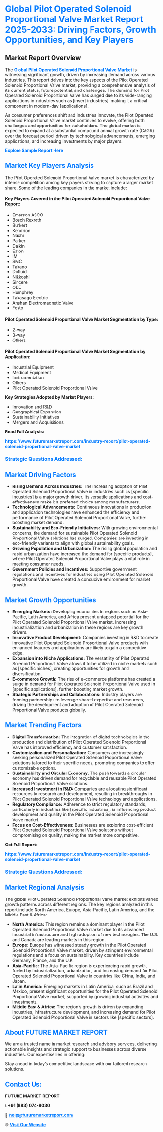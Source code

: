 <h1 style="color: #007BFF;">Global Pilot Operated Solenoid Proportional Valve Market Report 2025-2033: Driving Factors, Growth Opportunities, and Key Players</h1>

<section id="overview">
<h2>Market Report Overview</h2>
<p>The <a href="https://www.futuremarketreport.com/industry-report/pilot-operated-solenoid-proportional-valve-market" style="color: #007BFF; text-decoration: none;"><strong>Global Pilot Operated Solenoid Proportional Valve Market</strong></a> is witnessing significant growth, driven by increasing demand across various industries. This report delves into the key aspects of the Pilot Operated Solenoid Proportional Valve market, providing a comprehensive analysis of its current status, future potential, and challenges. The demand for Pilot Operated Solenoid Proportional Valve has surged due to its wide-ranging applications in industries such as [insert industries], making it a critical component in modern-day [applications].</p>
<p>As consumer preferences shift and industries innovate, the Pilot Operated Solenoid Proportional Valve market continues to evolve, offering both challenges and opportunities for stakeholders. The global market is expected to expand at a substantial compound annual growth rate (CAGR) over the forecast period, driven by technological advancements, emerging applications, and increasing investments by major players.</p>
</section>

<section id="overview">
<p><a href="https://www.futuremarketreport.com/request-sample/reportId=127887" style="color: #007BFF; text-decoration: none;"><strong>Explore Sample Report Here</strong></a></p>
</section>

<section id="key-players">
<h2 style="color: #007BFF;">Market Key Players Analysis</h2>
<p>The Pilot Operated Solenoid Proportional Valve market is characterized by intense competition among key players striving to capture a larger market share. Some of the leading companies in the market include:</p>
<h4>Key Players Covered in the Pilot Operated Solenoid Proportional Valve Report:</h4>
<ul><li>Emerson ASCO</li><li>Bosch Rexroth</li><li>Burkert</li><li>Kendrion</li><li>Nachi</li><li>Parker</li><li>Daikin</li><li>Eaton</li><li>IMI</li><li>SMC</li><li>Takano</li><li>Dofluid</li><li>Nikkoshi</li><li>Sincere</li><li>ODE</li><li>Humphrey</li><li>Takasago Electric</li><li>Anshan Electromagnetic Valve</li><li>Festo</li></ul>
<h4>Pilot Operated Solenoid Proportional Valve Market Segmentation by Type:</h4>
<ul><li>2-way</li><li>3-way</li><li>Others</li></ul>

<h4>Pilot Operated Solenoid Proportional Valve Market Segmentation by Application:</h4>
<ul><li>Industrial Equipment</li><li>Medical Equipment</li><li>Instrumentation</li><li>Others</li><li>Pilot Operated Solenoid Proportional Valve</li></ul>
<p><strong>Key Strategies Adopted by Market Players:</strong></p>
<ul>
<li>Innovation and R&D</li>
<li>Geographical Expansion</li>
<li>Sustainability Initiatives</li>
<li>Mergers and Acquisitions</li>
</ul>
</section>

<section>
<p><strong>Read Full Analysis: </strong></p><a href="https://www.futuremarketreport.com/industry-report/pilot-operated-solenoid-proportional-valve-market" style="color: #007BFF; text-decoration: none;"><strong>https://www.futuremarketreport.com/industry-report/pilot-operated-solenoid-proportional-valve-market</strong></a>
<h3 style="color: #007BFF;">Strategic Questions Addressed:</h3>
</section>

<section id="driving-factors">
<h2 style="color: #007BFF;">Market Driving Factors</h2>
<ul>
<li><strong>Rising Demand Across Industries:</strong> The increasing adoption of Pilot Operated Solenoid Proportional Valve in industries such as [specific industries] is a major growth driver. Its versatile applications and cost-effectiveness make it a preferred choice among manufacturers.</li>
<li><strong>Technological Advancements:</strong> Continuous innovations in production and application technologies have enhanced the efficiency and performance of Pilot Operated Solenoid Proportional Valve, further boosting market demand.</li>
<li><strong>Sustainability and Eco-Friendly Initiatives:</strong> With growing environmental concerns, the demand for sustainable Pilot Operated Solenoid Proportional Valve solutions has surged. Companies are investing in eco-friendly variants to align with global sustainability goals.</li>
<li><strong>Growing Population and Urbanization:</strong> The rising global population and rapid urbanization have increased the demand for [specific products], where Pilot Operated Solenoid Proportional Valve plays a vital role in meeting consumer needs.</li>
<li><strong>Government Policies and Incentives:</strong> Supportive government regulations and incentives for industries using Pilot Operated Solenoid Proportional Valve have created a conducive environment for market growth.</li>
</ul>
</section>

<section id="growth-opportunities">
<h2 style="color: #007BFF;">Market Growth Opportunities</h2>
<ul>
<li><strong>Emerging Markets:</strong> Developing economies in regions such as Asia-Pacific, Latin America, and Africa present untapped potential for the Pilot Operated Solenoid Proportional Valve market. Increasing industrialization and urbanization in these regions are key growth drivers.</li>
<li><strong>Innovative Product Development:</strong> Companies investing in R&D to create innovative Pilot Operated Solenoid Proportional Valve products with enhanced features and applications are likely to gain a competitive edge.</li>
<li><strong>Expansion into Niche Applications:</strong> The versatility of Pilot Operated Solenoid Proportional Valve allows it to be utilized in niche markets such as [specific niches], creating opportunities for growth and diversification.</li>
<li><strong>E-commerce Growth:</strong> The rise of e-commerce platforms has created a surge in demand for Pilot Operated Solenoid Proportional Valve used in [specific applications], further boosting market growth.</li>
<li><strong>Strategic Partnerships and Collaborations:</strong> Industry players are forming partnerships to leverage shared expertise and resources, driving the development and adoption of Pilot Operated Solenoid Proportional Valve products globally.</li>
</ul>
</section>

<section id="trending-factors">
<h2 style="color: #007BFF;">Market Trending Factors</h2>
<ul>
<li><strong>Digital Transformation:</strong> The integration of digital technologies in the production and distribution of Pilot Operated Solenoid Proportional Valve has improved efficiency and customer satisfaction.</li>
<li><strong>Customization and Personalization:</strong> Consumers are increasingly seeking personalized Pilot Operated Solenoid Proportional Valve solutions tailored to their specific needs, prompting companies to offer customizable options.</li>
<li><strong>Sustainability and Circular Economy:</strong> The push towards a circular economy has driven demand for recyclable and reusable Pilot Operated Solenoid Proportional Valve solutions.</li>
<li><strong>Increased Investment in R&D:</strong> Companies are allocating significant resources to research and development, resulting in breakthroughs in Pilot Operated Solenoid Proportional Valve technology and applications.</li>
<li><strong>Regulatory Compliance:</strong> Adherence to strict regulatory standards, particularly in industries like [specific industries], is influencing product development and quality in the Pilot Operated Solenoid Proportional Valve market.</li>
<li><strong>Focus on Cost-Effectiveness:</strong> Businesses are exploring cost-efficient Pilot Operated Solenoid Proportional Valve solutions without compromising on quality, making the market more competitive.</li>
</ul>
</section>

<section>
<p><strong>Get Full Report: </strong></p><a href="https://www.futuremarketreport.com/industry-report/pilot-operated-solenoid-proportional-valve-market" style="color: #007BFF; text-decoration: none;"><strong>https://www.futuremarketreport.com/industry-report/pilot-operated-solenoid-proportional-valve-market</strong></a>
<h3 style="color: #007BFF;">Strategic Questions Addressed:</h3>
</section>


<section id="regional-analysis">
<h2 style="color: #007BFF;">Market Regional Analysis</h2>
<p>The global Pilot Operated Solenoid Proportional Valve market exhibits varied growth patterns across different regions. The key regions analyzed in this report include North America, Europe, Asia-Pacific, Latin America, and the Middle East & Africa:</p>
<ul>
<li><strong>North America:</strong> This region remains a dominant player in the Pilot Operated Solenoid Proportional Valve market due to its advanced industrial infrastructure and high adoption of new technologies. The U.S. and Canada are leading markets in this region.</li>
<li><strong>Europe:</strong> Europe has witnessed steady growth in the Pilot Operated Solenoid Proportional Valve market, driven by stringent environmental regulations and a focus on sustainability. Key countries include Germany, France, and the U.K.</li>
<li><strong>Asia-Pacific:</strong> The Asia-Pacific region is experiencing rapid growth, fueled by industrialization, urbanization, and increasing demand for Pilot Operated Solenoid Proportional Valve in countries like China, India, and Japan.</li>
<li><strong>Latin America:</strong> Emerging markets in Latin America, such as Brazil and Mexico, present significant opportunities for the Pilot Operated Solenoid Proportional Valve market, supported by growing industrial activities and investments.</li>
<li><strong>Middle East & Africa:</strong> The region’s growth is driven by expanding industries, infrastructure development, and increasing demand for Pilot Operated Solenoid Proportional Valve in sectors like [specific sectors].</li>
</ul>
</section>

<footer>
<h2 style="color: #007BFF;">About FUTURE MARKET REPORT</h2>
<p>We are a trusted name in market research and advisory services, delivering actionable insights and strategic support to businesses across diverse industries. Our expertise lies in offering:</p>

<p>Stay ahead in today’s competitive landscape with our tailored research solutions.</p>

<h2 style="color: #007BFF;">Contact Us:</h2>
<p><strong>FUTURE MARKET REPORT</strong></p>
<p>📞 <strong>+91 (883) 074-8030</strong></p>
<p>📧 <strong><a href="mailto:help@futuremarketreport.com" style="color: #007BFF;">help@futuremarketreport.com</a></strong></p>
<p>🌐 <strong><a href="https://www.futuremarketreport.com/" style="color: #007BFF;">Visit Our Website</a></strong></p>
</footer>